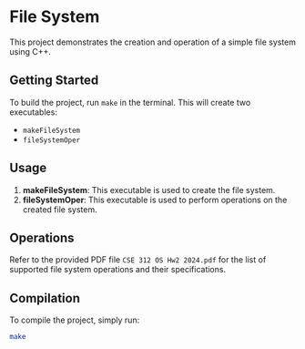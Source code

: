 # File System

This project demonstrates the creation and operation of a simple file system using C++. 

## Getting Started

To build the project, run `make` in the terminal. This will create two executables:

- `makeFileSystem`
- `fileSystemOper`

## Usage

1. **makeFileSystem**: This executable is used to create the file system.
2. **fileSystemOper**: This executable is used to perform operations on the created file system.

## Operations

Refer to the provided PDF file `CSE 312 OS Hw2 2024.pdf` for the list of supported file system operations and their specifications.

## Compilation

To compile the project, simply run:

```sh
make
